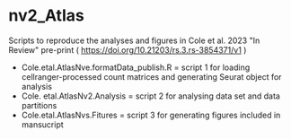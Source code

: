 # nv2_Atlas
Scripts to reproduce the analyses and figures in Cole et al. 2023 "In Review" pre-print ( https://doi.org/10.21203/rs.3.rs-3854371/v1 )

- Cole.etal.AtlasNve.formatData_publish.R = script 1 for loading cellranger-processed count matrices and generating Seurat object for analysis
- Cole. etal.AtlasNv2.Analysis = script 2 for analysing data set and data partitions
- Cole.etal.AtlasNvs.Fitures = script 3 for generating figures included in mansucript
